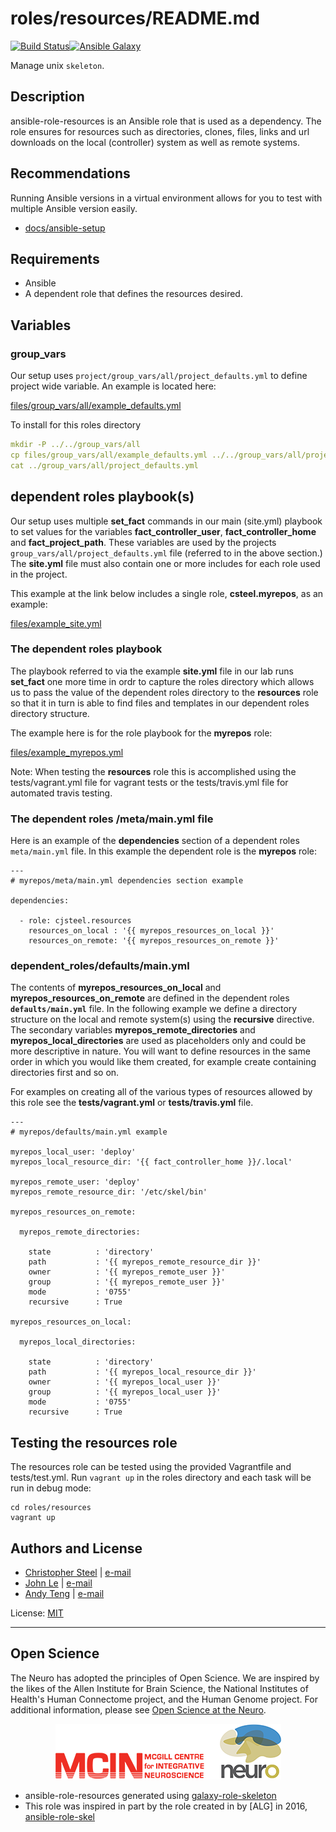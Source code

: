 # roles/resources/README.md

[![Build Status](https://travis-ci.org/cjsteel/ansible-role-resources.svg?branch=master)](https://travis-ci.org/cjsteel/ansible-role-resources)[![Ansible Galaxy](http://img.shields.io/badge/ansible--galaxy-resources-blue.svg)](https://galaxy.ansible.com/cjsteel/resources/)

Manage unix `skeleton`.

## Description

ansible-role-resources is an Ansible role that is used as a dependency. The role ensures for resources such as directories, clones, files, links and url downloads on the local (controller) system as well as remote systems.

## Recommendations

Running Ansible versions in a virtual environment allows for you to test with multiple Ansible version easily.

* [docs/ansible-setup](docs/ansible-setup.md)

## Requirements

* Ansible
* A dependent role that defines the resources desired.

## Variables

### group_vars

Our setup uses `project/group_vars/all/project_defaults.yml` to define project wide variable. An example is located here:

[files/group_vars/all/example_defaults.yml](files/group_vars/all/example_defaults.yml)

To install for this roles directory

```yaml
mkdir -P ../../group_vars/all
cp files/group_vars/all/example_defaults.yml ../../group_vars/all/project_defaults.yml
cat ../group_vars/all/project_defaults.yml
```

## dependent roles playbook(s)

Our setup uses multiple **set_fact** commands in our main (site.yml) playbook to set values for the variables **fact_controller_user**, **fact_controller_home** and **fact_project_path**. These variables are used by the projects `group_vars/all/project_defaults.yml` file (referred to in the above section.) The  **site.yml** file must also contain one or more includes for each role used in the project.

This example at the link below includes a single role, **csteel.myrepos**, as an example:

[files/example_site.yml](files/example_site.yml)

### The dependent roles playbook

The playbook referred to via the example **site.yml** file in our lab runs **set_fact** one more time in ordr to capture the roles directory which allows us to pass the value of the dependent roles directory to the **resources** role so that it in turn is able to find files and templates in our dependent roles directory structure.

The example here is for the role playbook for the **myrepos** role:

[files/example_myrepos.yml](files/example_myrepos.yml)

Note: When testing the **resources** role this is accomplished using the tests/vagrant.yml file for vagrant tests or the tests/travis.yml file for automated travis testing.

### The dependent roles /meta/main.yml file

Here is an example of the **dependencies** section of a dependent roles `meta/main.yml` file. In this example the dependent role is the **myrepos** role:

```shell
---
# myrepos/meta/main.yml dependencies section example

dependencies:

  - role: cjsteel.resources
    resources_on_local : '{{ myrepos_resources_on_local }}'
    resources_on_remote: '{{ myrepos_resources_on_remote }}'
```

### dependent_roles/defaults/main.yml

The contents of **myrepos_resources_on_local** and **myrepos_resources_on_remote** are defined in the dependent roles **`defaults/main.yml`** file. In the following example we define a directory structure on the local and remote system(s) using the **recursive** directive. The secondary variables **myrepos_remote_directories** and **myrepos_local_directories** are used as placeholders only and could be more descriptive in nature. You will want to define resources in the same order in which you would like them created, for example create containing directories first and so on. 

For examples on creating all of the various types of resources allowed by this role see the **tests/vagrant.yml** or **tests/travis.yml** file.

```shell
--- 
# myrepos/defaults/main.yml example

myrepos_local_user: 'deploy'
myrepos_local_resource_dir: '{{ fact_controller_home }}/.local'

myrepos_remote_user: 'deploy'
myrepos_remote_resource_dir: '/etc/skel/bin'

myrepos_resources_on_remote:

  myrepos_remote_directories:

    state          : 'directory'
    path           : '{{ myrepos_remote_resource_dir }}'
    owner          : '{{ myrepos_remote_user }}'
    group          : '{{ myrepos_remote_user }}'
    mode           : '0755'
    recursive      : True

myrepos_resources_on_local:

  myrepos_local_directories:

    state          : 'directory'
    path           : '{{ myrepos_local_resource_dir }}'
    owner          : '{{ myrepos_local_user }}'
    group          : '{{ myrepos_local_user }}'
    mode           : '0755'
    recursive      : True
```

## Testing the resources role

The resources role can be tested using the provided Vagrantfile and tests/test.yml. Run `vagrant up` in the roles directory and each task will be run in debug mode:

```shell
cd roles/resources
vagrant up
```

## Authors and License

- [Christopher Steel](http://mcin-cnim.ca/) | [e-mail](mailto:christopher.steel@mcgill.ca)
- [John Le](http://mcin-cnim.ca/) | [e-mail](mailto:john.le@mcgill.ca)
- [Andy Teng](http://mcin-cnim.ca/) | [e-mail](xiaoqiu.teng@mcgill.ca)

License: [MIT](https://tldrlegal.com/license/mit-license)

***
## Open Science

The Neuro has adopted the principles of Open Science. We are inspired by the likes of the Allen Institute for Brain Science, the National Institutes of Health's Human Connectome project, and the Human Genome project. For additional information, please see [Open Science at the Neuro](https://www.mcgill.ca/neuro/open-science-0).

<p align="center"> 
  <img src="imgs/mcin-neuro-logo.png">
</p>

* ansible-role-resources generated using [galaxy-role-skeleton](https://github.com/cjsteel/galaxy-role-skeleton)
* This role was inspired in part by the role created in by [ALG] in 2016, [ansible-role-skel](https://github.com/AttestationLegale/ansible-role-skel)
